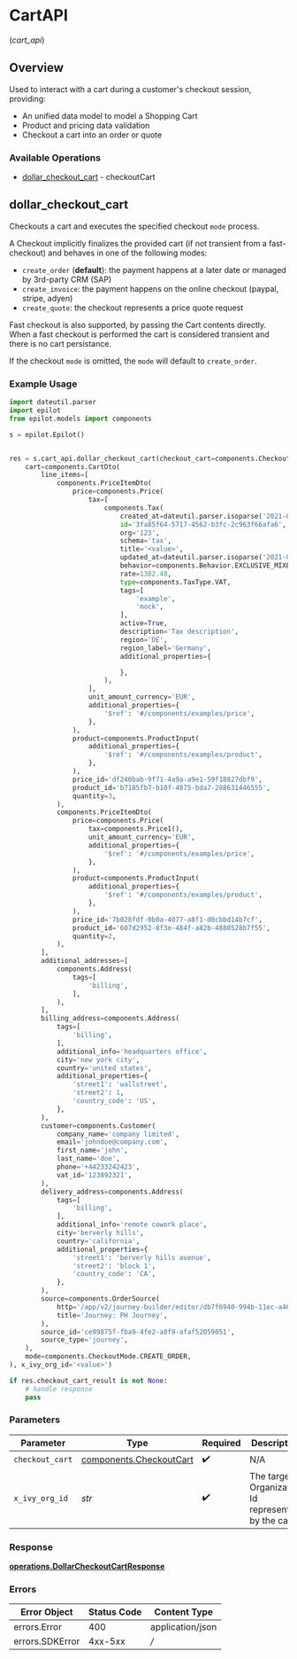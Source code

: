# CartAPI
(*cart_api*)

## Overview

Used to interact with a cart during a customer's checkout session, providing:
 - An unified data model to model a Shopping Cart
 - Product and pricing data validation
 - Checkout a cart into an order or quote


### Available Operations

* [dollar_checkout_cart](#dollar_checkout_cart) - checkoutCart

## dollar_checkout_cart

Checkouts a cart and executes the specified checkout `mode` process.

A Checkout implicitly finalizes the provided cart (if not transient from a fast-checkout) and behaves in one of the following modes:
- `create_order` (**default**): the payment happens at a later date or managed by 3rd-party CRM (SAP)
- `create_invoice`: the payment happens on the online checkout (paypal, stripe, adyen)
- `create_quote`: the checkout represents a price quote request

Fast checkout is also supported, by passing the Cart contents directly.
When a fast checkout is performed the cart is considered transient and there is no cart persistance.

If the checkout `mode` is omitted, the `mode` will default to `create_order`.


### Example Usage

```python
import dateutil.parser
import epilot
from epilot.models import components

s = epilot.Epilot()


res = s.cart_api.dollar_checkout_cart(checkout_cart=components.CheckoutCart(
    cart=components.CartDto(
        line_items=[
            components.PriceItemDto(
                price=components.Price(
                    tax=[
                        components.Tax(
                            created_at=dateutil.parser.isoparse('2021-02-09T12:41:43.662Z'),
                            id='3fa85f64-5717-4562-b3fc-2c963f66afa6',
                            org='123',
                            schema='tax',
                            title='<value>',
                            updated_at=dateutil.parser.isoparse('2021-02-09T12:41:43.662Z'),
                            behavior=components.Behavior.EXCLUSIVE_MIXED,
                            rate=1382.48,
                            type=components.TaxType.VAT,
                            tags=[
                                'example',
                                'mock',
                            ],
                            active=True,
                            description='Tax description',
                            region='DE',
                            region_label='Germany',
                            additional_properties={

                            },
                        ),
                    ],
                    unit_amount_currency='EUR',
                    additional_properties={
                        '$ref': '#/components/examples/price',
                    },
                ),
                product=components.ProductInput(
                    additional_properties={
                        '$ref': '#/components/examples/product',
                    },
                ),
                price_id='df240bab-9f71-4a9a-a9e1-59f18827dbf9',
                product_id='b7185fb7-b10f-4875-bda7-288631446555',
                quantity=3,
            ),
            components.PriceItemDto(
                price=components.Price(
                    tax=components.Price1(),
                    unit_amount_currency='EUR',
                    additional_properties={
                        '$ref': '#/components/examples/price',
                    },
                ),
                product=components.ProductInput(
                    additional_properties={
                        '$ref': '#/components/examples/product',
                    },
                ),
                price_id='7b028fdf-0b0a-4077-a8f1-d0cbbd14b7cf',
                product_id='607d2952-8f3e-484f-a82b-4880528b7f55',
                quantity=2,
            ),
        ],
        additional_addresses=[
            components.Address(
                tags=[
                    'billing',
                ],
            ),
        ],
        billing_address=components.Address(
            tags=[
                'billing',
            ],
            additional_info='headquarters office',
            city='new york city',
            country='united states',
            additional_properties={
                'street1': 'wallstreet',
                'street2': 1,
                'country_code': 'US',
            },
        ),
        customer=components.Customer(
            company_name='company limited',
            email='johndoe@company.com',
            first_name='john',
            last_name='doe',
            phone='+44233242423',
            vat_id='123892321',
        ),
        delivery_address=components.Address(
            tags=[
                'billing',
            ],
            additional_info='remote cowork place',
            city='berverly hills',
            country='california',
            additional_properties={
                'street1': 'berverly hills avenue',
                'street2': 'block 1',
                'country_code': 'CA',
            },
        ),
        source=components.OrderSource(
            http='/app/v2/journey-builder/editor/db7f6940-994b-11ec-a46d-9f1824ff2939',
            title='Journey: PH Journey',
        ),
        source_id='ce99875f-fba9-4fe2-a8f9-afaf52059051',
        source_type='journey',
    ),
    mode=components.CheckoutMode.CREATE_ORDER,
), x_ivy_org_id='<value>')

if res.checkout_cart_result is not None:
    # handle response
    pass

```

### Parameters

| Parameter                                                          | Type                                                               | Required                                                           | Description                                                        |
| ------------------------------------------------------------------ | ------------------------------------------------------------------ | ------------------------------------------------------------------ | ------------------------------------------------------------------ |
| `checkout_cart`                                                    | [components.CheckoutCart](../../models/components/checkoutcart.md) | :heavy_check_mark:                                                 | N/A                                                                |
| `x_ivy_org_id`                                                     | *str*                                                              | :heavy_check_mark:                                                 | The target Organization Id represented by the caller               |


### Response

**[operations.DollarCheckoutCartResponse](../../models/operations/dollarcheckoutcartresponse.md)**
### Errors

| Error Object     | Status Code      | Content Type     |
| ---------------- | ---------------- | ---------------- |
| errors.Error     | 400              | application/json |
| errors.SDKError  | 4xx-5xx          | */*              |
